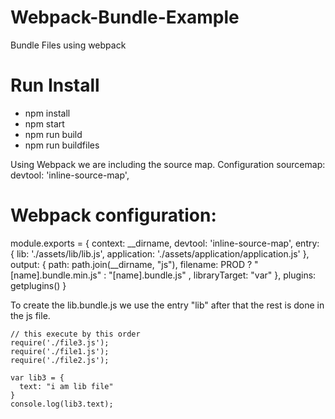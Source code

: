 # Webpack-Bundle-Example
Bundle Files using webpack

# Run Install

* npm install
* npm start
* npm run build
* npm run buildfiles


Using Webpack we are including the source map.
Configuration sourcemap: devtool: 'inline-source-map',


# Webpack configuration:

module.exports = {
  context: __dirname,
  devtool: 'inline-source-map',
  entry: {
      lib: './assets/lib/lib.js',
      application: './assets/application/application.js'
  },
  output: {
    path: path.join(__dirname, "js"),
    filename: PROD ? "[name].bundle.min.js" : "[name].bundle.js" ,
    libraryTarget: "var"
  },
  plugins: getplugins()
}

To create the lib.bundle.js we use the entry "lib" after that the rest is done in the js file.

```
// this execute by this order
require('./file3.js');
require('./file1.js');
require('./file2.js');

var lib3 = {
  text: "i am lib file"
}
console.log(lib3.text);
```
